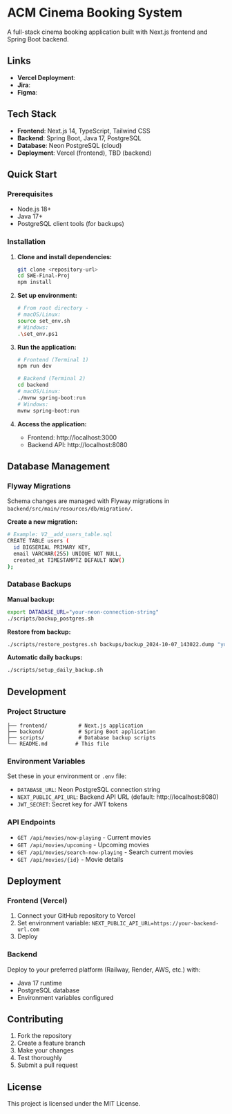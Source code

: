 # ACM Cinema Booking System

A full-stack cinema booking application built with Next.js frontend and Spring Boot backend.

## Links
- **Vercel Deployment**:
- **Jira**:
- **Figma**:

## Tech Stack

- **Frontend**: Next.js 14, TypeScript, Tailwind CSS
- **Backend**: Spring Boot, Java 17, PostgreSQL
- **Database**: Neon PostgreSQL (cloud)
- **Deployment**: Vercel (frontend), TBD (backend)

## Quick Start

### Prerequisites

- Node.js 18+
- Java 17+
- PostgreSQL client tools (for backups)

### Installation

1. **Clone and install dependencies:**
   ```bash
   git clone <repository-url>
   cd SWE-Final-Proj
   npm install
   ```

2. **Set up environment:**
   ```bash
   # From root directory -
   # macOS/Linux:
   source set_env.sh
   # Windows:
   .\set_env.ps1

   ```

3. **Run the application:**
   ```bash
   # Frontend (Terminal 1)
   npm run dev
   
   # Backend (Terminal 2)
   cd backend
   # macOS/Linux:
   ./mvnw spring-boot:run
   # Windows:
   mvnw spring-boot:run
   ```

4. **Access the application:**
   - Frontend: http://localhost:3000
   - Backend API: http://localhost:8080

## Database Management

### Flyway Migrations

Schema changes are managed with Flyway migrations in `backend/src/main/resources/db/migration/`.

**Create a new migration:**
```bash
# Example: V2__add_users_table.sql
CREATE TABLE users (
  id BIGSERIAL PRIMARY KEY,
  email VARCHAR(255) UNIQUE NOT NULL,
  created_at TIMESTAMPTZ DEFAULT NOW()
);
```

### Database Backups

**Manual backup:**
```bash
export DATABASE_URL="your-neon-connection-string"
./scripts/backup_postgres.sh
```

**Restore from backup:**
```bash
./scripts/restore_postgres.sh backups/backup_2024-10-07_143022.dump "your-restore-url"
```

**Automatic daily backups:**
```bash
./scripts/setup_daily_backup.sh
```

## Development

### Project Structure

```
├── frontend/          # Next.js application
├── backend/           # Spring Boot application
├── scripts/           # Database backup scripts
└── README.md         # This file
```

### Environment Variables

Set these in your environment or `.env` file:

- `DATABASE_URL`: Neon PostgreSQL connection string
- `NEXT_PUBLIC_API_URL`: Backend API URL (default: http://localhost:8080)
- `JWT_SECRET`: Secret key for JWT tokens

### API Endpoints

- `GET /api/movies/now-playing` - Current movies
- `GET /api/movies/upcoming` - Upcoming movies
- `GET /api/movies/search-now-playing` - Search current movies
- `GET /api/movies/{id}` - Movie details

## Deployment

### Frontend (Vercel)

1. Connect your GitHub repository to Vercel
2. Set environment variable: `NEXT_PUBLIC_API_URL=https://your-backend-url.com`
3. Deploy

### Backend

Deploy to your preferred platform (Railway, Render, AWS, etc.) with:
- Java 17 runtime
- PostgreSQL database
- Environment variables configured

## Contributing

1. Fork the repository
2. Create a feature branch
3. Make your changes
4. Test thoroughly
5. Submit a pull request

## License

This project is licensed under the MIT License.